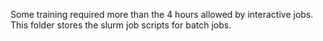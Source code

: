 Some training required more than the 4 hours allowed by interactive jobs. This folder stores the slurm job scripts for batch jobs.